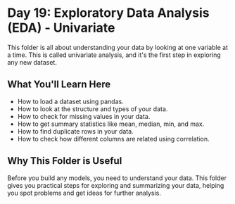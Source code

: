 # Day 19: Exploratory Data Analysis (EDA) - Univariate

This folder is all about understanding your data by looking at one variable at a time. This is called univariate analysis, and it's the first step in exploring any new dataset.

## What You'll Learn Here

- How to load a dataset using pandas.
- How to look at the structure and types of your data.
- How to check for missing values in your data.
- How to get summary statistics like mean, median, min, and max.
- How to find duplicate rows in your data.
- How to check how different columns are related using correlation.

## Why This Folder is Useful

Before you build any models, you need to understand your data. This folder gives you practical steps for exploring and summarizing your data, helping you spot problems and get ideas for further analysis. 